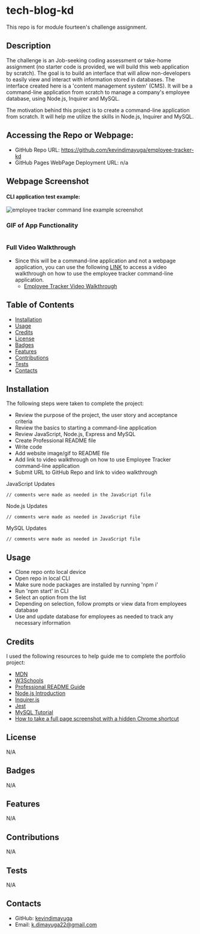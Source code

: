 # tech-blog-kd
This repo is for module fourteen's challenge assignment.

## Description

The challenge is an Job-seeking coding assessment or take-home assignment (no starter code is provided, we will build this web application by scratch). The goal is to build an interface that will allow non-developers to easily view and interact with information stored in databases. The interface created here is a 'content management system' (CMS). It will be a command-line application from scratch to manage a company's employee database, using Node.js, Inquirer and MySQL.

The motivation behind this project is to create a command-line application from scratch. It will help me utilize the skills in Node.js, Inquirer and MySQL.

## Accessing the Repo or Webpage:

- GitHub Repo URL: https://github.com/kevindimayuga/employee-tracker-kd
- GitHub Pages WebPage Deployment URL: n/a

## Webpage Screenshot

#### CLI application test example:
![employee tracker command line example screenshot](./assets/images/Employer%20Tracker%20CLI%20Screenshot.PNG)

### GIF of App Functionality

![]()

### Full Video Walkthrough

- Since this will be a command-line application and not a webpage application, you can use the following [LINK]() to access a video walkthrough on how to use the employee tracker command-line application.
    - [Employee Tracker Video Walkthrough]()

## Table of Contents

- [Installation](#installation)
- [Usage](#usage)
- [Credits](#credits)
- [License](#license)
- [Badges](#badges)
- [Features](#features)
- [Contributions](#contributions)
- [Tests](#tests)
- [Contacts](#Contacts)

## Installation

The following steps were taken to complete the project:
- Review the purpose of the project, the user story and acceptance criteria
- Review the basics to starting a command-line application
- Review JavaScript, Node.js, Express and MySQL
- Create Professional README file
- Write code
- Add website image/gif to README file
- Add link to video walkthrough on how to use Employee Tracker command-line application
- Submit URL to GitHub Repo and link to video walkthrough

JavaScript Updates
```
// comments were made as needed in the JavaScript file
```

Node.js Updates
```
// comments were made as needed in JavaScript file
```

MySQL Updates
```
// comments were made as needed in JavaScript file
```

## Usage

- Clone repo onto local device
- Open repo in local CLI
- Make sure node packages are installed by running 'npm i'
- Run 'npm start' in CLI
- Select an option from the list
- Depending on selection, follow prompts or view data from employees database
- Use and update database for employees as needed to track any necessary information

## Credits

I used the following resources to help guide me to complete the portfolio project:

- [MDN](https://developer.mozilla.org/en-US/)
- [W3Schools](https://www.w3schools.com/)
- [Professional README Guide](https://coding-boot-camp.github.io/full-stack/github/professional-readme-guide)
- [Node.js Introduction](https://www.w3schools.com/nodejs/nodejs_intro.asp)
- [Inquirer.js](https://www.npmjs.com/package/inquirer/v/8.2.4)
- [Jest](https://www.npmjs.com/package/jest)
- [MySQL Tutorial](https://www.w3schools.com/MySQL/default.asp)
- [How to take a full page screenshot with a hidden Chrome shortcut](https://zapier.com/blog/full-page-screenshots-in-chrome/)

## License

N/A

## Badges

N/A

## Features

N/A

## Contributions

N/A

## Tests

N/A

## Contacts

- GitHub: [kevindimayuga](https://github.com/kevindimayuga)
- Email: k.dimayuga22@gmail.com
